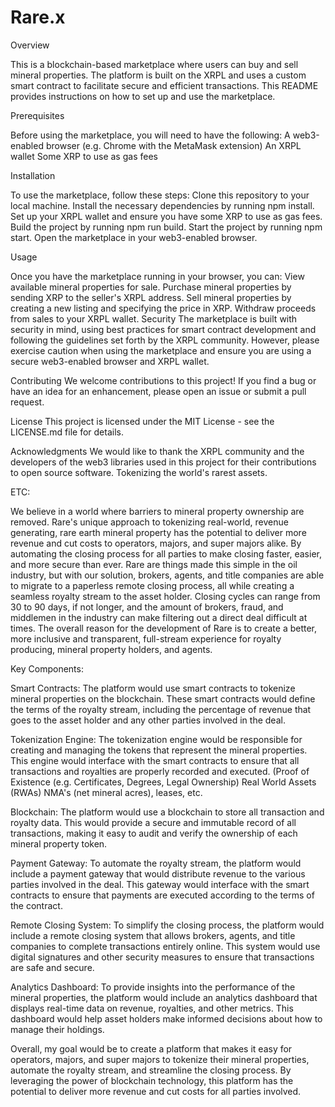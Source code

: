 # Rare.x

Overview

This is a blockchain-based marketplace where users can buy and sell mineral properties. The platform is built on the XRPL and uses a custom smart contract to facilitate secure and efficient transactions. This README provides instructions on how to set up and use the marketplace.

Prerequisites

Before using the marketplace, you will need to have the following:
A web3-enabled browser (e.g. Chrome with the MetaMask extension)
An XRPL wallet
Some XRP to use as gas fees

Installation

To use the marketplace, follow these steps:
Clone this repository to your local machine.
Install the necessary dependencies by running npm install.
Set up your XRPL wallet and ensure you have some XRP to use as gas fees.
Build the project by running npm run build.
Start the project by running npm start.
Open the marketplace in your web3-enabled browser.

Usage

Once you have the marketplace running in your browser, you can:
View available mineral properties for sale.
Purchase mineral properties by sending XRP to the seller's XRPL address.
Sell mineral properties by creating a new listing and specifying the price in XRP.
Withdraw proceeds from sales to your XRPL wallet.
Security
The marketplace is built with security in mind, using best practices for smart contract development and following the guidelines set forth by the XRPL community. However, please exercise caution when using the marketplace and ensure you are using a secure web3-enabled browser and XRPL wallet.

Contributing
We welcome contributions to this project! If you find a bug or have an idea for an enhancement, please open an issue or submit a pull request.

License
This project is licensed under the MIT License - see the LICENSE.md file for details.

Acknowledgments
We would like to thank the XRPL community and the developers of the web3 libraries used in this project for their contributions to open source software.
Tokenizing the world's rarest assets.

ETC:

We believe in a world where barriers to mineral property ownership are removed. Rare's unique approach to tokenizing real-world, revenue generating, rare earth mineral property has the potential to deliver more revenue and cut costs to operators, majors, and super majors alike. By automating the closing process for all parties to make closing faster, easier, and more secure than ever. Rare are things made this simple in the oil industry, but with our solution, brokers, agents, and title companies are able to migrate to a paperless remote closing process, all while creating a seamless royalty stream to the asset holder. Closing cycles can range from 30 to 90 days, if not longer, and the amount of brokers, fraud, and middlemen in the industry can make filtering out a direct deal difficult at times. The overall reason for the development of Rare is to create a better, more inclusive and transparent, full-stream experience for royalty producing, mineral property holders, and agents.

Key Components:

Smart Contracts: The platform would use smart contracts to tokenize mineral properties on the blockchain. These smart contracts would define the terms of the royalty stream, including the percentage of revenue that goes to the asset holder and any other parties involved in the deal.

Tokenization Engine: The tokenization engine would be responsible for creating and managing the tokens that represent the mineral properties. This engine would interface with the smart contracts to ensure that all transactions and royalties are properly recorded and executed. (Proof of Existence (e.g. Certificates, Degrees, Legal Ownership) Real World Assets (RWAs) NMA's (net mineral acres), leases, etc.

Blockchain: The platform would use a blockchain to store all transaction and royalty data. This would provide a secure and immutable record of all transactions, making it easy to audit and verify the ownership of each mineral property token.

Payment Gateway: To automate the royalty stream, the platform would include a payment gateway that would distribute revenue to the various parties involved in the deal. This gateway would interface with the smart contracts to ensure that payments are executed according to the terms of the contract.

Remote Closing System: To simplify the closing process, the platform would include a remote closing system that allows brokers, agents, and title companies to complete transactions entirely online. This system would use digital signatures and other security measures to ensure that transactions are safe and secure.

Analytics Dashboard: To provide insights into the performance of the mineral properties, the platform would include an analytics dashboard that displays real-time data on revenue, royalties, and other metrics. This dashboard would help asset holders make informed decisions about how to manage their holdings.

Overall, my goal would be to create a platform that makes it easy for operators, majors, and super majors to tokenize their mineral properties, automate the royalty stream, and streamline the closing process. By leveraging the power of blockchain technology, this platform has the potential to deliver more revenue and cut costs for all parties involved.
